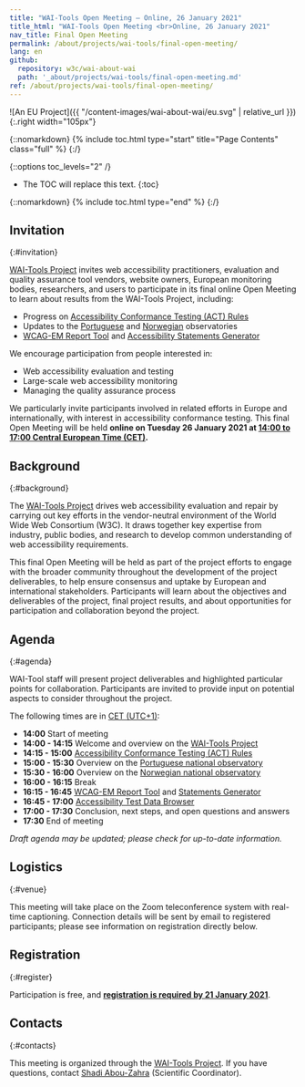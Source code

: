 ```yaml
---
title: "WAI-Tools Open Meeting — Online, 26 January 2021"
title_html: "WAI-Tools Open Meeting <br>Online, 26 January 2021"
nav_title: Final Open Meeting
permalink: /about/projects/wai-tools/final-open-meeting/
lang: en
github:
  repository: w3c/wai-about-wai
  path: '_about/projects/wai-tools/final-open-meeting.md'
ref: /about/projects/wai-tools/final-open-meeting/
---
```


![An EU Project]({{ "/content-images/wai-about-wai/eu.svg" | relative_url }}){:.right width="105px"}

{::nomarkdown}
{% include toc.html type="start" title="Page Contents" class="full" %}
{:/}

{::options toc_levels="2" /}

-   The TOC will replace this text.
{:toc}


{::nomarkdown}
{% include toc.html type="end" %}
{:/}

## Invitation
{:#invitation}

[WAI-Tools Project](/about/projects/wai-tools/) invites web accessibility practitioners, evaluation and quality assurance tool vendors, website owners, European monitoring bodies, researchers, and users to participate in its final online Open Meeting to learn about results from the WAI-Tools Project, including:

-   Progress on [Accessibility Conformance Testing (ACT) Rules](https://act-rules.github.io/rules/)
-   Updates to the [Portuguese](http://accessmonitor.acessibilidade.gov.pt/observatorio/) and [Norwegian](https://uu.difi.no/om-oss/english) observatories
-   [WCAG-EM Report Tool](https://www.w3.org/WAI/eval/report-tool/) and [Accessibility Statements Generator](https://www.w3.org/WAI/planning/statements/)

We encourage participation from people interested in:

-   Web accessibility evaluation and testing
-   Large-scale web accessibility monitoring
-   Managing the quality assurance process

We particularly invite participants involved in related efforts in Europe and internationally, with interest in accessibility conformance testing. This final Open Meeting will be held **online on Tuesday 26 January 2021 at [14:00 to 17:00 Central European Time (CET)](https://www.timeanddate.com/worldclock/fixedtime.html?msg=WAI-Tools+Final+Open+Meeting&iso=20210126T13&p1=1440&ah=3&am=30).**

## Background
{:#background}

The [WAI-Tools Project](/about/projects/wai-tools/) drives web accessibility evaluation and repair by carrying out key efforts in the vendor-neutral environment of the World Wide Web Consortium (W3C). It draws together key expertise from industry, public bodies, and research to develop common understanding of web accessibility requirements.

This final Open Meeting will be held as part of the project efforts to engage with the broader community throughout the development of the project deliverables, to help ensure consensus and uptake by European and international stakeholders. Participants will learn about the objectives and deliverables of the project, final project results, and about opportunities for participation and collaboration beyond the project.

## Agenda
{:#agenda}

WAI-Tool staff will present project deliverables and highlighted particular points for collaboration. Participants are invited to provide input on potential aspects to consider throughout the project.

The following times are in [CET (UTC+1)](https://www.timeanddate.com/worldclock/fixedtime.html?msg=WAI-Tools+Final+Open+Meeting&iso=20210126T13&p1=1440&ah=3&am=30):

-   **14:00** Start of meeting
-   **14:00 - 14:15** Welcome and overview on the [WAI-Tools Project](https://www.w3.org/WAI/about/projects/wai-tools/)
-   **14:15 - 15:00** [Accessibility Conformance Testing (ACT) Rules](https://act-rules.github.io/rules/)
-   **15:00 - 15:30** Overview on the [Portuguese national observatory](https://accessmonitor.acessibilidade.gov.pt/)
-   **15:30 - 16:00** Overview on the [Norwegian national observatory](https://uu.difi.no/om-oss/english)
-   **16:00 - 16:15** Break
-   **16:15 - 16:45** [WCAG-EM Report Tool](https://www.w3.org/WAI/eval/report-tool/) and [Statements Generator](https://www.w3.org/WAI/planning/statements/)
-   **16:45 - 17:00** [Accessibility Test Data Browser](http://qualweb.di.fc.ul.pt/placm/)
-   **17:00 - 17:30** Conclusion, next steps, and open questions and answers
-   **17:30** End of meeting

*Draft agenda may be updated; please check for up-to-date information.*

## Logistics
{:#venue}

This meeting will take place on the Zoom teleconference system with real-time captioning. Connection details will be sent by email to registered participants; please see information on registration directly below.

## Registration
{:#register}

Participation is free, and **[registration is required by 21 January 2021](https://www.w3.org/2002/09/wbs/1/WAI-Tools_meeting4/)**.

## Contacts
{:#contacts}

This meeting is organized through the [WAI-Tools Project](/about/projects/wai-tools/). If you have questions, contact [Shadi Abou-Zahra](http://www.w3.org/People/shadi/) (Scientific Coordinator).
